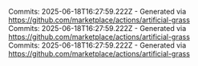 Commits: 2025-06-18T16:27:59.222Z - Generated via https://github.com/marketplace/actions/artificial-grass
<br>
Commits: 2025-06-18T16:27:59.222Z - Generated via https://github.com/marketplace/actions/artificial-grass
<br>
Commits: 2025-06-18T16:27:59.222Z - Generated via https://github.com/marketplace/actions/artificial-grass
<br>
